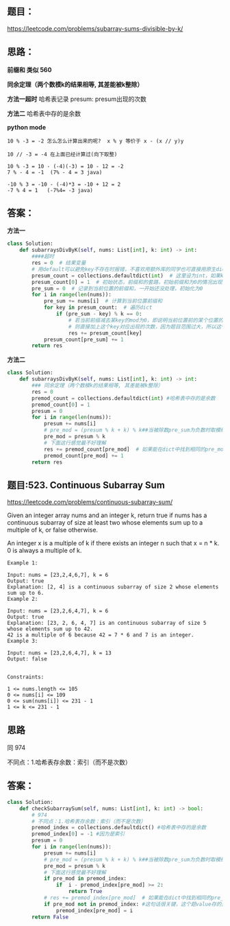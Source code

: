 ## 题目：

https://leetcode.com/problems/subarray-sums-divisible-by-k/


## 思路：
**前缀和 类似 560**

**同余定理（两个数模k的结果相等, 其差能被k整除）**

**方法一超时**
哈希表记录 presum: presum出现的次数

**方法二**
哈希表中存的是余数

**python mode**
```
10 % -3 = -2 怎么怎么计算出来的呢?  x % y 等价于 x - (x // y)y

10 // -3 = -4 在上面已经计算过(向下取整)

10 % -3 = 10 - (-4)(-3) = 10 - 12 = -2
7 % - 4 = -1  (7% - 4 = 3 java)

-10 % 3 = -10 - (-4)*3 = -10 + 12 = 2 
-7 % 4 = 1   (-7%4= -3 java)   
```


## 答案：
**方法一**
```python
class Solution:
    def subarraysDivByK(self, nums: List[int], k: int) -> int:
        ####超时
        res = 0  # 结果变量
        # 用default可以避免key不存在时报错，不喜欢用额外库的同学也可直接用原生dict的get方法，设置默认为0
        presum_count = collections.defaultdict(int)  # 这里设为int，如果key不存在直接设置当前传入的key对应的值为0
        presum_count[0] = 1  # 初始状态，前缀和的套路，初始前缀和为0的情况出现一次
        pre_sum = 0  # 记录到当前位置的前缀和，一开始还没处理，初始化为0
        for i in range(len(nums)):
            pre_sum += nums[i]  # 计算到当前位置前缀和
            for key in presum_count:  # 遍历dict
                if (pre_sum - key) % k == 0:
                    # 若当前前缀减去某key的mod为0，即说明当前位置前的某个位置的前缀和与当前位置前缀和相差若干个K(即满足题意)
                    # 则直接加上这个key对应出现的次数，因为题目范围过大，所以这个dict中的key可能会有很多，在for遍历查找时会超时
                    res += presum_count[key]
            presum_count[pre_sum] += 1
        return res

```

**方法二**
```python
class Solution:
    def subarraysDivByK(self, nums: List[int], k: int) -> int:
        ### 同余定理（两个数模k的结果相等, 其差能被k整除）
        res = 0
        premod_count = collections.defaultdict(int) #哈希表中存的是余数
        premod_count[0] = 1
        presum = 0
        for i in range(len(nums)):
            presum += nums[i]
            # pre_mod = (presum % k + k) % k##当被除数pre_sum为负数时取模结果为负数，java需要纠正(好像python没事)
            pre_mod = presum % k 
            # 下面这行感觉最不好理解
            res += premod_count[pre_mod]  # 如果能在dict中找到相同的pre_mod，说明当前节点前的某个位置的前缀和到当前位置的前缀和间存在若干个k (两个数模k的结果相等, 其差能被k整除）
            premod_count[pre_mod] += 1
        return res

```
## 题目:523. Continuous Subarray Sum

https://leetcode.com/problems/continuous-subarray-sum/

Given an integer array nums and an integer k, return true if nums has a continuous subarray of size at least two whose elements sum up to a multiple of k, or false otherwise.

An integer x is a multiple of k if there exists an integer n such that x = n * k. 0 is always a multiple of k.

```
Example 1:

Input: nums = [23,2,4,6,7], k = 6
Output: true
Explanation: [2, 4] is a continuous subarray of size 2 whose elements sum up to 6.
Example 2:

Input: nums = [23,2,6,4,7], k = 6
Output: true
Explanation: [23, 2, 6, 4, 7] is an continuous subarray of size 5 whose elements sum up to 42.
42 is a multiple of 6 because 42 = 7 * 6 and 7 is an integer.
Example 3:

Input: nums = [23,2,6,4,7], k = 13
Output: false
 

Constraints:

1 <= nums.length <= 105
0 <= nums[i] <= 109
0 <= sum(nums[i]) <= 231 - 1
1 <= k <= 231 - 1
```
## 思路
同 974

不同点：1.哈希表存余数：索引（而不是次数）

## 答案：
```python
class Solution:
    def checkSubarraySum(self, nums: List[int], k: int) -> bool:
        # 974
        # 不同点：1.哈希表存余数：索引（而不是次数）
        premod_index = collections.defaultdict() #哈希表中存的是余数
        premod_index[0] = -1 #因为是索引
        presum = 0
        for i in range(len(nums)):
            presum += nums[i]
            # pre_mod = (presum % k + k) % k##当被除数pre_sum为负数时取模结果为负数，java需要纠正(好像python没事)
            pre_mod = presum % k 
            # 下面这行感觉最不好理解
            if pre_mod in premod_index:
                if  i - premod_index[pre_mod] >= 2:
                    return True
            # res += premod_index[pre_mod]  # 如果能在dict中找到相同的pre_mod，说明当前节点前的某个位置的前缀和到当前位置的前缀和间存在若干个k (两个数模k的结果相等, 其差能被k整除）
            if pre_mod not in premod_index: #这句话很关键，这个题value存的是索引，我们不想变最开始的索引
                premod_index[pre_mod] = i
        return False
        
```
